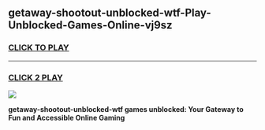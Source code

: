 
## getaway-shootout-unblocked-wtf-Play-Unblocked-Games-Online-vj9sz
<h3>
<a href="https://premium76.site?title=getaway-shootout-unblocked-wtf&ref=25A">CLICK TO PLAY</a></h3>
<hr>

<h3>
<a href="https://premium76.site?title=getaway-shootout-unblocked-wtf&ref=25A">CLICK 2 PLAY</a>
  
</h3>

<a href="https://premium76.site?title=getaway-shootout-unblocked-wtf&ref=25A"><img src="https://clearcache.store/games.png"></a>


**getaway-shootout-unblocked-wtf games unblocked: Your Gateway to Fun and Accessible Online Gaming**
